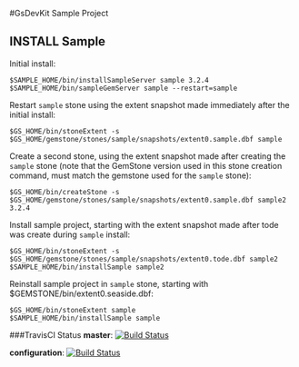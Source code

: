 #GsDevKit Sample Project

## INSTALL Sample
Initial install:

```
$SAMPLE_HOME/bin/installSampleServer sample 3.2.4
$SAMPLE_HOME/bin/sampleGemServer sample --restart=sample
```

Restart `sample` stone using the extent snapshot made immediately after the initial install: 
 
```
$GS_HOME/bin/stoneExtent -s $GS_HOME/gemstone/stones/sample/snapshots/extent0.sample.dbf sample
```

Create a second stone, using the extent snapshot made after creating the `sample` stone (note that the GemStone version used in this stone creation command, must match the gemstone used for the `sample` stone):

```
$GS_HOME/bin/createStone -s $GS_HOME/gemstone/stones/sample/snapshots/extent0.sample.dbf sample2 3.2.4
```

Install sample project, starting with the extent snapshot made after tode was create during `sample` install:
```
$GS_HOME/bin/stoneExtent -s $GS_HOME/gemstone/stones/sample/snapshots/extent0.tode.dbf sample2
$SAMPLE_HOME/bin/installSample sample2
```

Reinstall sample project in `sample` stone, starting with $GEMSTONE/bin/extent0.seaside.dbf:

```
$GS_HOME/bin/stoneExtent sample
$SAMPLE_HOME/bin/installSample sample
```


###TravisCI Status
**master**: [![Build Status](https://secure.travis-ci.org/dalehenrich/sample.png?branch=master)](http://travis-ci.org/dalehenrich/sample)

**configuration**: [![Build Status](https://secure.travis-ci.org/dalehenrich/sample.png?branch=configuration)](http://travis-ci.org/dalehenrich/sample)

